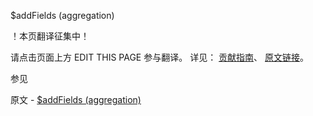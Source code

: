  $addFields (aggregation)

 ！本页翻译征集中！

请点击页面上方 EDIT THIS PAGE 参与翻译。
详见：
[贡献指南]( https://github.com/whaleal/MongoDB-Manual-zh/blob/master/CONTRIBUTING.md )、
[原文链接](  https://docs.mongodb.com/manual/reference/operator/aggregation/addFields/  )。

 参见

原文 - [$addFields (aggregation)]( https://docs.mongodb.com/manual/reference/operator/aggregation/addFields/ )

